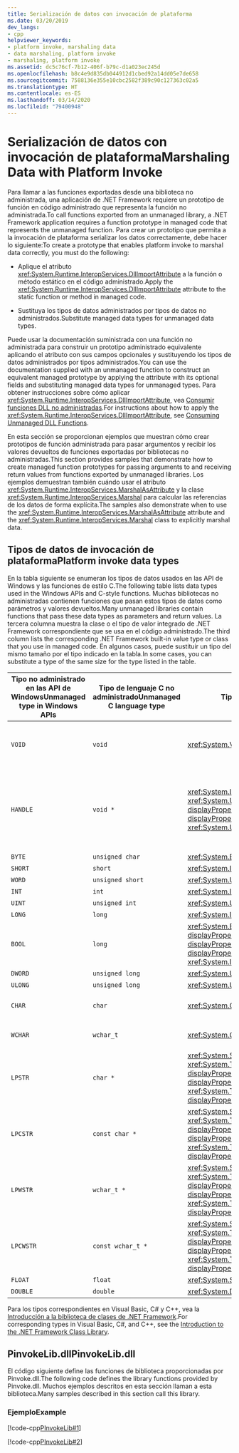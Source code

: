 ```yaml
---
title: Serialización de datos con invocación de plataforma
ms.date: 03/20/2019
dev_langs:
- cpp
helpviewer_keywords:
- platform invoke, marshaling data
- data marshaling, platform invoke
- marshaling, platform invoke
ms.assetid: dc5c76cf-7b12-406f-b79c-d1a023ec245d
ms.openlocfilehash: b8c4e9d835db044912d1cbed92a14dd05e7de658
ms.sourcegitcommit: 7588136e355e10cbc2582f389c90c127363c02a5
ms.translationtype: HT
ms.contentlocale: es-ES
ms.lasthandoff: 03/14/2020
ms.locfileid: "79400948"
---
```

# <a name="marshaling-data-with-platform-invoke"></a><span data-ttu-id="461e8-102">Serialización de datos con invocación de plataforma</span><span class="sxs-lookup"><span data-stu-id="461e8-102">Marshaling Data with Platform Invoke</span></span>

<span data-ttu-id="461e8-103">Para llamar a las funciones exportadas desde una biblioteca no administrada, una aplicación de .NET Framework requiere un prototipo de función en código administrado que representa la función no administrada.</span><span class="sxs-lookup"><span data-stu-id="461e8-103">To call functions exported from an unmanaged library, a .NET Framework application requires a function prototype in managed code that represents the unmanaged function.</span></span> <span data-ttu-id="461e8-104">Para crear un prototipo que permita a la invocación de plataforma serializar los datos correctamente, debe hacer lo siguiente:</span><span class="sxs-lookup"><span data-stu-id="461e8-104">To create a prototype that enables platform invoke to marshal data correctly, you must do the following:</span></span>

- <span data-ttu-id="461e8-105">Aplique el atributo <xref:System.Runtime.InteropServices.DllImportAttribute> a la función o método estático en el código administrado.</span><span class="sxs-lookup"><span data-stu-id="461e8-105">Apply the <xref:System.Runtime.InteropServices.DllImportAttribute> attribute to the static function or method in managed code.</span></span>

- <span data-ttu-id="461e8-106">Sustituya los tipos de datos administrados por tipos de datos no administrados.</span><span class="sxs-lookup"><span data-stu-id="461e8-106">Substitute managed data types for unmanaged data types.</span></span>

<span data-ttu-id="461e8-107">Puede usar la documentación suministrada con una función no administrada para construir un prototipo administrado equivalente aplicando el atributo con sus campos opcionales y sustituyendo los tipos de datos administrados por tipos administrados.</span><span class="sxs-lookup"><span data-stu-id="461e8-107">You can use the documentation supplied with an unmanaged function to construct an equivalent managed prototype by applying the attribute with its optional fields and substituting managed data types for unmanaged types.</span></span> <span data-ttu-id="461e8-108">Para obtener instrucciones sobre cómo aplicar <xref:System.Runtime.InteropServices.DllImportAttribute>, vea [Consumir funciones DLL no administradas](consuming-unmanaged-dll-functions.md).</span><span class="sxs-lookup"><span data-stu-id="461e8-108">For instructions about how to apply the <xref:System.Runtime.InteropServices.DllImportAttribute>, see [Consuming Unmanaged DLL Functions](consuming-unmanaged-dll-functions.md).</span></span>

<span data-ttu-id="461e8-109">En esta sección se proporcionan ejemplos que muestran cómo crear prototipos de función administrada para pasar argumentos y recibir los valores devueltos de funciones exportadas por bibliotecas no administradas.</span><span class="sxs-lookup"><span data-stu-id="461e8-109">This section provides samples that demonstrate how to create managed function prototypes for passing arguments to and receiving return values from functions exported by unmanaged libraries.</span></span> <span data-ttu-id="461e8-110">Los ejemplos demuestran también cuándo usar el atributo <xref:System.Runtime.InteropServices.MarshalAsAttribute> y la clase <xref:System.Runtime.InteropServices.Marshal> para calcular las referencias de los datos de forma explícita.</span><span class="sxs-lookup"><span data-stu-id="461e8-110">The samples also demonstrate when to use the <xref:System.Runtime.InteropServices.MarshalAsAttribute> attribute and the <xref:System.Runtime.InteropServices.Marshal> class to explicitly marshal data.</span></span>

## <a name="platform-invoke-data-types"></a><span data-ttu-id="461e8-111">Tipos de datos de invocación de plataforma</span><span class="sxs-lookup"><span data-stu-id="461e8-111">Platform invoke data types</span></span>

<span data-ttu-id="461e8-112">En la tabla siguiente se enumeran los tipos de datos usados en las API de Windows y las funciones de estilo C.</span><span class="sxs-lookup"><span data-stu-id="461e8-112">The following table lists data types used in the Windows APIs and C-style functions.</span></span> <span data-ttu-id="461e8-113">Muchas bibliotecas no administradas contienen funciones que pasan estos tipos de datos como parámetros y valores devueltos.</span><span class="sxs-lookup"><span data-stu-id="461e8-113">Many unmanaged libraries contain functions that pass these data types as parameters and return values.</span></span> <span data-ttu-id="461e8-114">La tercera columna muestra la clase o el tipo de valor integrado de .NET Framework correspondiente que se usa en el código administrado.</span><span class="sxs-lookup"><span data-stu-id="461e8-114">The third column lists the corresponding .NET Framework built-in value type or class that you use in managed code.</span></span> <span data-ttu-id="461e8-115">En algunos casos, puede sustituir un tipo del mismo tamaño por el tipo indicado en la tabla.</span><span class="sxs-lookup"><span data-stu-id="461e8-115">In some cases, you can substitute a type of the same size for the type listed in the table.</span></span>

|<span data-ttu-id="461e8-116">Tipo no administrado en las API de Windows</span><span class="sxs-lookup"><span data-stu-id="461e8-116">Unmanaged type in Windows APIs</span></span>|<span data-ttu-id="461e8-117">Tipo de lenguaje C no administrado</span><span class="sxs-lookup"><span data-stu-id="461e8-117">Unmanaged C language type</span></span>|<span data-ttu-id="461e8-118">Tipo administrado</span><span class="sxs-lookup"><span data-stu-id="461e8-118">Managed type</span></span>|<span data-ttu-id="461e8-119">Descripción</span><span class="sxs-lookup"><span data-stu-id="461e8-119">Description</span></span>|
|--------------------------------|-------------------------------|------------------------|-----------------|
|`VOID`|`void`|<xref:System.Void?displayProperty=nameWithType>|<span data-ttu-id="461e8-120">Se aplica a una función que no devuelve un valor.</span><span class="sxs-lookup"><span data-stu-id="461e8-120">Applied to a function that does not return a value.</span></span>|
|`HANDLE`|`void *`|<span data-ttu-id="461e8-121"><xref:System.IntPtr?displayProperty=nameWithType> o <xref:System.UIntPtr?displayProperty=nameWithType></span><span class="sxs-lookup"><span data-stu-id="461e8-121"><xref:System.IntPtr?displayProperty=nameWithType> or <xref:System.UIntPtr?displayProperty=nameWithType></span></span>|<span data-ttu-id="461e8-122">32 bits en sistemas de operativos Windows de 32 bits, 64 bits en sistemas operativos Windows de 64 bits.</span><span class="sxs-lookup"><span data-stu-id="461e8-122">32 bits on 32-bit Windows operating systems, 64 bits on 64-bit Windows operating systems.</span></span>|
|`BYTE`|`unsigned char`|<xref:System.Byte?displayProperty=nameWithType>|<span data-ttu-id="461e8-123">8 bits</span><span class="sxs-lookup"><span data-stu-id="461e8-123">8 bits</span></span>|
|`SHORT`|`short`|<xref:System.Int16?displayProperty=nameWithType>|<span data-ttu-id="461e8-124">16 bits</span><span class="sxs-lookup"><span data-stu-id="461e8-124">16 bits</span></span>|
|`WORD`|`unsigned short`|<xref:System.UInt16?displayProperty=nameWithType>|<span data-ttu-id="461e8-125">16 bits</span><span class="sxs-lookup"><span data-stu-id="461e8-125">16 bits</span></span>|
|`INT`|`int`|<xref:System.Int32?displayProperty=nameWithType>|<span data-ttu-id="461e8-126">32 bits</span><span class="sxs-lookup"><span data-stu-id="461e8-126">32 bits</span></span>|
|`UINT`|`unsigned int`|<xref:System.UInt32?displayProperty=nameWithType>|<span data-ttu-id="461e8-127">32 bits</span><span class="sxs-lookup"><span data-stu-id="461e8-127">32 bits</span></span>|
|`LONG`|`long`|<xref:System.Int32?displayProperty=nameWithType>|<span data-ttu-id="461e8-128">32 bits</span><span class="sxs-lookup"><span data-stu-id="461e8-128">32 bits</span></span>|
|`BOOL`|`long`|<span data-ttu-id="461e8-129"><xref:System.Boolean?displayProperty=nameWithType> o <xref:System.Int32?displayProperty=nameWithType></span><span class="sxs-lookup"><span data-stu-id="461e8-129"><xref:System.Boolean?displayProperty=nameWithType> or <xref:System.Int32?displayProperty=nameWithType></span></span>|<span data-ttu-id="461e8-130">32 bits</span><span class="sxs-lookup"><span data-stu-id="461e8-130">32 bits</span></span>|
|`DWORD`|`unsigned long`|<xref:System.UInt32?displayProperty=nameWithType>|<span data-ttu-id="461e8-131">32 bits</span><span class="sxs-lookup"><span data-stu-id="461e8-131">32 bits</span></span>|
|`ULONG`|`unsigned long`|<xref:System.UInt32?displayProperty=nameWithType>|<span data-ttu-id="461e8-132">32 bits</span><span class="sxs-lookup"><span data-stu-id="461e8-132">32 bits</span></span>|
|`CHAR`|`char`|<xref:System.Char?displayProperty=nameWithType>|<span data-ttu-id="461e8-133">Decorar con ANSI.</span><span class="sxs-lookup"><span data-stu-id="461e8-133">Decorate with ANSI.</span></span>|
|`WCHAR`|`wchar_t`|<xref:System.Char?displayProperty=nameWithType>|<span data-ttu-id="461e8-134">Decorar con Unicode.</span><span class="sxs-lookup"><span data-stu-id="461e8-134">Decorate with Unicode.</span></span>|
|`LPSTR`|`char *`|<span data-ttu-id="461e8-135"><xref:System.String?displayProperty=nameWithType> o <xref:System.Text.StringBuilder?displayProperty=nameWithType></span><span class="sxs-lookup"><span data-stu-id="461e8-135"><xref:System.String?displayProperty=nameWithType> or <xref:System.Text.StringBuilder?displayProperty=nameWithType></span></span>|<span data-ttu-id="461e8-136">Decorar con ANSI.</span><span class="sxs-lookup"><span data-stu-id="461e8-136">Decorate with ANSI.</span></span>|
|`LPCSTR`|`const char *`|<span data-ttu-id="461e8-137"><xref:System.String?displayProperty=nameWithType> o <xref:System.Text.StringBuilder?displayProperty=nameWithType></span><span class="sxs-lookup"><span data-stu-id="461e8-137"><xref:System.String?displayProperty=nameWithType> or <xref:System.Text.StringBuilder?displayProperty=nameWithType></span></span>|<span data-ttu-id="461e8-138">Decorar con ANSI.</span><span class="sxs-lookup"><span data-stu-id="461e8-138">Decorate with ANSI.</span></span>|
|`LPWSTR`|`wchar_t *`|<span data-ttu-id="461e8-139"><xref:System.String?displayProperty=nameWithType> o <xref:System.Text.StringBuilder?displayProperty=nameWithType></span><span class="sxs-lookup"><span data-stu-id="461e8-139"><xref:System.String?displayProperty=nameWithType> or <xref:System.Text.StringBuilder?displayProperty=nameWithType></span></span>|<span data-ttu-id="461e8-140">Decorar con Unicode.</span><span class="sxs-lookup"><span data-stu-id="461e8-140">Decorate with Unicode.</span></span>|
|`LPCWSTR`|`const wchar_t *`|<span data-ttu-id="461e8-141"><xref:System.String?displayProperty=nameWithType> o <xref:System.Text.StringBuilder?displayProperty=nameWithType></span><span class="sxs-lookup"><span data-stu-id="461e8-141"><xref:System.String?displayProperty=nameWithType> or <xref:System.Text.StringBuilder?displayProperty=nameWithType></span></span>|<span data-ttu-id="461e8-142">Decorar con Unicode.</span><span class="sxs-lookup"><span data-stu-id="461e8-142">Decorate with Unicode.</span></span>|
|`FLOAT`|`float`|<xref:System.Single?displayProperty=nameWithType>|<span data-ttu-id="461e8-143">32 bits</span><span class="sxs-lookup"><span data-stu-id="461e8-143">32 bits</span></span>|
|`DOUBLE`|`double`|<xref:System.Double?displayProperty=nameWithType>|<span data-ttu-id="461e8-144">64 bits</span><span class="sxs-lookup"><span data-stu-id="461e8-144">64 bits</span></span>|

<span data-ttu-id="461e8-145">Para los tipos correspondientes en Visual Basic, C# y C++, vea la [Introducción a la biblioteca de clases de .NET Framework](../../standard/class-library-overview.md#system-namespace).</span><span class="sxs-lookup"><span data-stu-id="461e8-145">For corresponding types in Visual Basic, C#, and C++, see the [Introduction to the .NET Framework Class Library](../../standard/class-library-overview.md#system-namespace).</span></span>

## <a name="pinvokelibdll"></a><span data-ttu-id="461e8-146">PinvokeLib.dll</span><span class="sxs-lookup"><span data-stu-id="461e8-146">PinvokeLib.dll</span></span>

<span data-ttu-id="461e8-147">El código siguiente define las funciones de biblioteca proporcionadas por Pinvoke.dll.</span><span class="sxs-lookup"><span data-stu-id="461e8-147">The following code defines the library functions provided by Pinvoke.dll.</span></span> <span data-ttu-id="461e8-148">Muchos ejemplos descritos en esta sección llaman a esta biblioteca.</span><span class="sxs-lookup"><span data-stu-id="461e8-148">Many samples described in this section call this library.</span></span>

### <a name="example"></a><span data-ttu-id="461e8-149">Ejemplo</span><span class="sxs-lookup"><span data-stu-id="461e8-149">Example</span></span>

[!code-cpp[PInvokeLib#1](../../../samples/snippets/cpp/VS_Snippets_CLR/pinvokelib/cpp/pinvokelib.cpp#1)]

[!code-cpp[PInvokeLib#2](../../../samples/snippets/cpp/VS_Snippets_CLR/pinvokelib/cpp/pinvokelib.h#2)]
